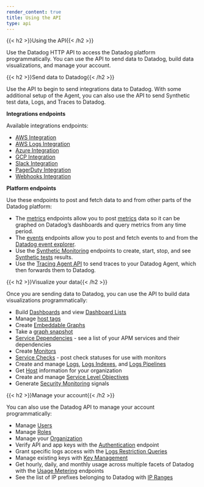 ```yaml
---
render_content: true
title: Using the API
type: api
---
```


{{< h2 >}}Using the API{{< /h2 >}}

Use the Datadog HTTP API to access the Datadog platform programmatically. You can use the API to send data to Datadog, build data visualizations, and manage your account.

{{< h2 >}}Send data to Datadog{{< /h2 >}}

Use the API to begin to send integrations data to Datadog. With some additional setup of the Agent, you can also use the API to send Synthetic test data, Logs, and Traces to Datadog.

**Integrations endpoints**

Available integrations endpoints:

- [AWS Integration][1]
- [AWS Logs Integration][2]
- [Azure Integration][3]
- [GCP Integration][4]
- [Slack Integration][5]
- [PagerDuty Integration][6]
- [Webhooks Integration][7]

**Platform endpoints**

Use these endpoints to post and fetch data to and from other parts of the Datadog platform: 

- The [metrics][8] endpoints allow you to post [metrics][9] data so it can be graphed on Datadog’s dashboards and query metrics from any time period.
- The [events][10] endpoints allow you to post and fetch events to and from the [Datadog event explorer][11].
- Use the [Synthetic Monitoring][12] endpoints to create, start, stop, and see [Synthetic tests][13] results.
- Use the [Tracing Agent API][14] to send traces to your Datadog Agent, which then forwards them to Datadog.

{{< h2 >}}Visualize your data{{< /h2 >}}

Once you are sending data to Datadog, you can use the API to build data visualizations programmatically:

- Build [Dashboards][15] and view [Dashboard Lists][16]
- Manage [host tags][17]
- Create [Embeddable Graphs][18]
- Take a [graph snapshot][19]
- [Service Dependencies][20] - see a list of your APM services and their dependencies
- Create [Monitors][21]
- [Service Checks][22] - post check statuses for use with monitors
- Create and manage [Logs][23], [Logs Indexes][24], and [Logs Pipelines][25]
- Get [Host][17] information for your organization
- Create and manage [Service Level Objectives][26]
- Generate [Security Monitoring][27] signals

{{< h2 >}}Manage your account{{< /h2 >}}

You can also use the Datadog API to manage your account programmatically:

- Manage [Users][28]
- Manage [Roles][29]
- Manage your [Organization][30]
- Verify API and app keys with the [Authentication][31] endpoint
- Grant specific logs access with the [Logs Restriction Queries][32]
- Manage existing keys with [Key Management][33]
- Get hourly, daily, and monthly usage across multiple facets of Datadog with the [Usage Metering][34] endpoints
- See the list of IP prefixes belonging to Datadog with [IP Ranges][35]


[1]: /api/v1/aws-integration/
[2]: /api/v1/aws-logs-integration/
[3]: /api/v1/azure-integration/
[4]: /api/v1/gcp-integration/
[5]: /api/v1/slack-integration/
[6]: /api/v1/pagerduty-integration/
[7]: /api/v1/webhooks-integration/
[8]: /api/v1/metrics/
[9]: /metrics/introduction/
[10]: /api/v1/events/
[11]: /events/
[12]: /api/v1/synthetics/
[13]: /synthetics/
[14]: /tracing/guide/send_traces_to_agent_by_api/
[15]: /api/v1/dashboards/
[16]: /api/v1/dashboard-lists/
[17]: /api/v1/hosts/
[18]: /api/v1/embeddable-graphs/
[19]: /api/v1/snapshots/
[20]: /api/v1/service-dependencies/
[21]: /api/v1/monitors/
[22]: /api/v1/service-checks/
[23]: /api/v1/logs/
[24]: /api/v1/logs-indexes/
[25]: /api/v1/logs-pipelines/
[26]: /api/v1/service-level-objectives/
[27]: /api/v2/security-monitoring/
[28]: /api/v1/users/
[29]: /api/v1/roles/
[30]: /api/v1/organizations/
[31]: /api/v1/authentication/
[32]: /api/v2/logs-restriction-queries/
[33]: /api/v1/key-management/
[34]: /api/v1/usage-metering/
[35]: /api/v1/ip-ranges/
